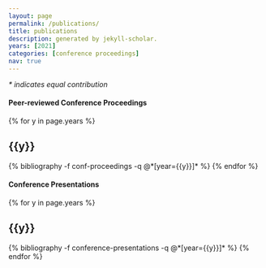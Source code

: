 ```yaml
---
layout: page
permalink: /publications/
title: publications
description: generated by jekyll-scholar.  
years: [2021]
categories: [conference proceedings]
nav: true
---
```


<div class="publications">
<p><em>* indicates equal contribution</em></p>
<h4 class="category"> Peer-reviewed Conference Proceedings</h4>
{% for y in page.years %}
  <h2 class="year">{{y}}</h2>
  {% bibliography -f conf-proceedings -q @*[year={{y}}]* %}
{% endfor %}

</div>

<div class="publications">
<h4 class="category"> Conference Presentations</h4>
{% for y in page.years %}
  <h2 class="year">{{y}}</h2>
  {% bibliography -f conference-presentations -q @*[year={{y}}]* %}
{% endfor %}

</div>
